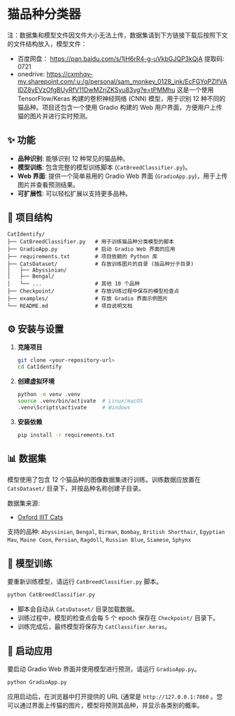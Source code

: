 # 猫品种分类器 
注：数据集和模型文件因文件大小无法上传，数据集请到下方链接下载后按照下文的文件结构放入，模型文件：
- 百度网盘： https://pan.baidu.com/s/1jH6rR4-g-uVkbGJQP3kQjA 提取码: 0721 
- onedrive: https://cxmhqy-my.sharepoint.com/:u:/g/personal/sam_monkey_0128_ink/EcFGYoPZlfVAlDZ8yEVzOfgBUyRfV11DwMZrjZKSyu83vg?e=tPMMhu
这是一个使用 TensorFlow/Keras 构建的卷积神经网络 (CNN) 模型，用于识别 12 种不同的猫品种。项目还包含一个使用 Gradio 构建的 Web 用户界面，方便用户上传猫的图片并进行实时预测。

## ✨ 功能

*   **品种识别**: 能够识别 12 种常见的猫品种。
*   **模型训练**: 包含完整的模型训练脚本 (`CatBreedClassifier.py`)。
*   **Web 界面**: 提供一个简单易用的 Gradio Web 界面 (`GradioApp.py`)，用于上传图片并查看预测结果。
*   **可扩展性**: 可以轻松扩展以支持更多品种。

## 📂 项目结构

```
CatIdentify/
├── CatBreedClassifier.py   # 用于训练猫品种分类模型的脚本
├── GradioApp.py            # 启动 Gradio Web 界面的应用
├── requirements.txt        # 项目依赖的 Python 库
├── CatsDataset/            # 存放训练图片的目录 (按品种分子目录)
│   ├── Abyssinian/
│   ├── Bengal/
│   └── ...                 # 其他 10 个品种
├── Checkpoint/             # 存放训练过程中保存的模型检查点
├── examples/               # 存放 Gradio 界面示例图片
└── README.md               # 项目说明文档
```

## ⚙️ 安装与设置

1.  **克隆项目**
    ```bash
    git clone <your-repository-url>
    cd CatIdentify
    ```

2.  **创建虚拟环境**
    ```bash
    python -m venv .venv
    source .venv/bin/activate  # Linux/macOS
    .venv\Scripts\activate     # Windows
    ```

3.  **安装依赖**
    ```bash
    pip install -r requirements.txt
    ```

## 📊 数据集

模型使用了包含 12 个猫品种的图像数据集进行训练。训练数据应放置在 `CatsDataset/` 目录下，并按品种名称创建子目录。

数据集来源:
*   [Oxford IIIT Cats](https://www.kaggle.com/datasets/imbikramsaha/cat-breeds)

支持的品种:
`Abyssinian`, `Bengal`, `Birman`, `Bombay`, `British Shorthair`, `Egyptian Mau`, `Maine Coon`, `Persian`, `Ragdoll`, `Russian Blue`, `Siamese`, `Sphynx`

## 🧠 模型训练

要重新训练模型，请运行 `CatBreedClassifier.py` 脚本。

```bash
python CatBreedClassifier.py
```

*   脚本会自动从 `CatsDataset/` 目录加载数据。
*   训练过程中，模型的检查点会每 5 个 epoch 保存在 `Checkpoint/` 目录下。
*   训练完成后，最终模型将保存为 `CatClassifier.keras`。

## 🚀 启动应用

要启动 Gradio Web 界面并使用模型进行预测，请运行 `GradioApp.py`。

```bash
python GradioApp.py
```

应用启动后，在浏览器中打开提供的 URL (通常是 `http://127.0.0.1:7860` 。您可以通过界面上传猫的图片，模型将预测其品种，并显示各类别的概率。
